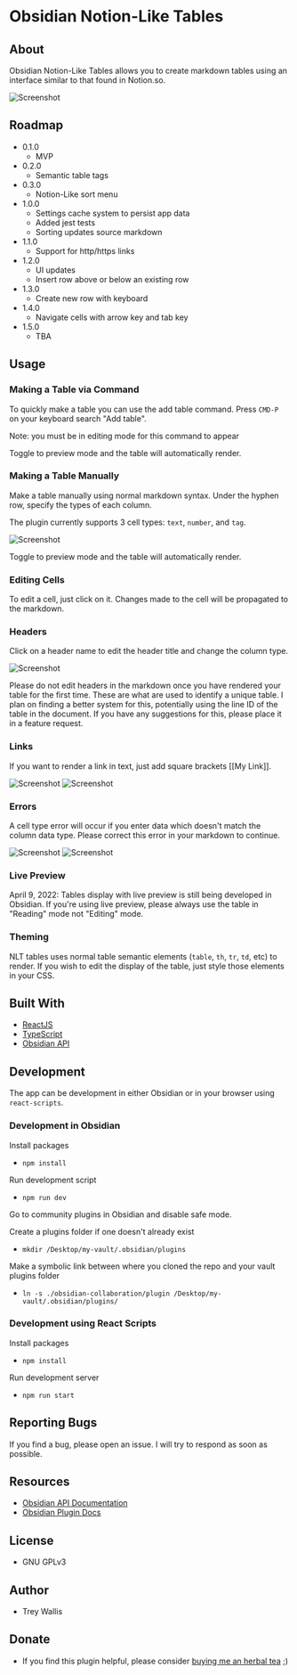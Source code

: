 # Obsidian Notion-Like Tables

## About

Obsidian Notion-Like Tables allows you to create markdown tables using an interface similar to that found in Notion.so.

![Screenshot](.readme/preview.png)

## Roadmap

-   0.1.0
    -   MVP
-   0.2.0
    -   Semantic table tags
-   0.3.0
    -   Notion-Like sort menu
-   1.0.0
    -   Settings cache system to persist app data
    -   Added jest tests
    -   Sorting updates source markdown
-   1.1.0
    -   Support for http/https links
-   1.2.0
    -   UI updates
    -   Insert row above or below an existing row
-   1.3.0
    -   Create new row with keyboard
-   1.4.0
    -   Navigate cells with arrow key and tab key
-   1.5.0
    -   TBA

## Usage

### Making a Table via Command

To quickly make a table you can use the add table command. Press `CMD-P` on your keyboard search "Add table".

Note: you must be in editing mode for this command to appear

Toggle to preview mode and the table will automatically render.

### Making a Table Manually

Make a table manually using normal markdown syntax. Under the hyphen row, specify the types of each column.

The plugin currently supports 3 cell types: `text`, `number`, and `tag`.

![Screenshot](.readme/markdown.png)

Toggle to preview mode and the table will automatically render.

### Editing Cells

To edit a cell, just click on it. Changes made to the cell will be propagated to the markdown.

### Headers

Click on a header name to edit the header title and change the column type.

![Screenshot](.readme/header.png)

Please do not edit headers in the markdown once you have rendered your table for the first time. These are what are used to identify a unique table. I plan on finding a better system for this, potentially using the line ID of the table in the document. If you have any suggestions for this, please place it in a feature request.

### Links

If you want to render a link in text, just add square brackets [[My Link]].

![Screenshot](.readme/text-link-1.png)
![Screenshot](.readme/text-link-2.png)

### Errors

A cell type error will occur if you enter data which doesn't match the column data type. Please correct this error in your markdown to continue.

![Screenshot](.readme/cell-error-1.png)
![Screenshot](.readme/cell-error-2.png)

### Live Preview

April 9, 2022:
Tables display with live preview is still being developed in Obsidian. If you're using live preview, please always use the table in "Reading" mode not "Editing" mode.

### Theming

NLT tables uses normal table semantic elements (`table`, `th`, `tr`, `td`, etc) to render. If you wish to edit the display of the table, just style those elements in your CSS.

## Built With

-   [ReactJS](https://reactjs.org/)
-   [TypeScript](https://github.com/microsoft/TypeScript)
-   [Obsidian API](https://github.com/obsidianmd/obsidian-api)

## Development

The app can be development in either Obsidian or in your browser using `react-scripts`.

### Development in Obsidian

Install packages

-   `npm install`

Run development script

-   `npm run dev`

Go to community plugins in Obsidian and disable safe mode.

Create a plugins folder if one doesn't already exist

-   `mkdir /Desktop/my-vault/.obsidian/plugins`

Make a symbolic link between where you cloned the repo and your vault plugins folder

-   `ln -s ./obsidian-collaboration/plugin /Desktop/my-vault/.obsidian/plugins/`

### Development using React Scripts

Install packages

-   `npm install`

Run development server

-   `npm run start`

## Reporting Bugs

If you find a bug, please open an issue. I will try to respond as soon as possible.

## Resources

-   [Obsidian API Documentation](https://github.com/obsidianmd/obsidian-api)
-   [Obsidian Plugin Docs](https://marcus.se.net/obsidian-plugin-docs)

## License

-   GNU GPLv3

## Author

-   Trey Wallis

## Donate

-   If you find this plugin helpful, please consider [buying me an herbal tea](https://www.buymeacoffee.com/treywallis) ;)
